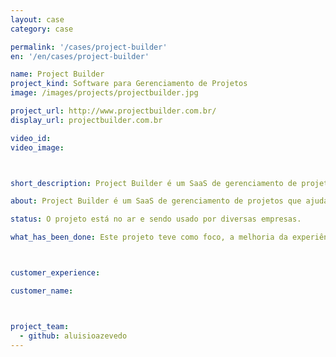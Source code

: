 ```yaml
---
layout: case
category: case

permalink: '/cases/project-builder'
en: '/en/cases/project-builder'

name: Project Builder
project_kind: Software para Gerenciamento de Projetos
image: /images/projects/projectbuilder.jpg

project_url: http://www.projectbuilder.com.br/
display_url: projectbuilder.com.br

video_id:
video_image:



short_description: Project Builder é um SaaS de gerenciamento de projetos que ajuda a utilizar as melhores práticas do PMI. Gerencie tarefas e prazos entre equipes e colabore em tempo real.

about: Project Builder é um SaaS de gerenciamento de projetos que ajuda a utilizar as melhores práticas do PMI. Gerencie tarefas e prazos entre equipes e colabore em tempo real.

status: O projeto está no ar e sendo usado por diversas empresas.

what_has_been_done: Este projeto teve como foco, a melhoria da experiência de uso e modernização da interface do software.



customer_experience:

customer_name:



project_team:
  - github: aluisioazevedo
---
```

